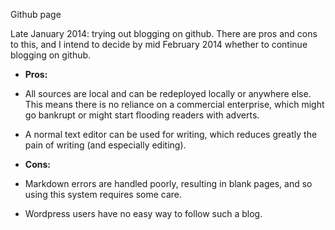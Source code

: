 Github page

Late January 2014: trying out blogging on github. There are pros and cons to this, and I intend to decide by mid February 2014 whether to continue blogging on github.

* **Pros:** 

- All sources are local and can be redeployed locally or anywhere else.  This means there is no reliance on a commercial enterprise, which might go bankrupt or might start flooding readers with adverts.

- A normal text editor can be used for writing, which reduces greatly the pain of writing (and especially editing).

* **Cons:** 

- Markdown errors are handled poorly, resulting in blank pages, and so using this system requires some care.

- Wordpress users have no easy way to follow such a blog.

